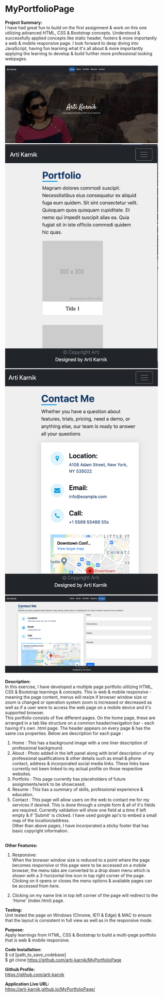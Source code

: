 # MyPortfolioPage

<strong> Project Summary: </strong> <br>
I have had great fun to build on the first assignment & work on this one utilizing advanced HTML, CSS & Bootstrap concepts. Understood & successfully
applied concepts like static header, footers & more importantly a web & mobile responsive page.
I look forward to deep diving into JavaScript, having fun learning what it's all about & more importantly applying the learning to develop & build further more professional looking webpages.

<div align="left">
      <img src="./assets/images/screenshots/ss1.png">
      <img src="./assets/images/screenshots/ss3.png">
  <br>
      <img src="./assets/images/screenshots/ss4.png">
  <br>
      <img src="./assets/images/screenshots/ss5.png">
</div>
<br>
<strong> Description: </strong> <br>
In this exercise, I have developed a multiple page portfolio utilizing HTML, CSS & Bootstrap learnings & concepts. This is web & mobile responsive - 
meaning the page content, menus will resize if browser window size or zoom is changed or operation system zoom is increased or decreased as well as if
a user were to access the web page on a mobile device and it's supported browser. <br>
This portfolio consists of five different pages. On the home page, these are arranged in a tab like structure on a common header/navigation bar  - 
each having it's own .html page. The header appears on every page & has the same css properties. Below are description for each page : <br>

1. Home : This has a background image with a one liner description of professional background. <br>
2. About : Photo added in the left panel along with brief description of my professional qualifications & other details such as email & phone contact, 
address & incorporated social media links. These links have currently not been linked to my actual profile on those respective websites. <br>
3. Portfolio : This page currently has placeholders of future assignments/work to be showcased. <br>
4. Resume : This has a summary of skills, professional experience & education. <br>
5. Contact : This page will allow users on the web to contact me for my services if desired. This is done through a simple form & all of it's fields
are required. Currently validation will show one field at a time if left empty & if 'Submit' is clicked. I have used google api's to embed a small 
map of the location/address. <br>
Other than above pages, I have incorporated a sticky footer that has basic copyright information. <br><br>

<strong> Other Features: </strong> <br>
1. Responsive:  <br>
When the browser window size is reduced to a point where the page becomes responsive or this page were to be accessed on a mobile browser, the menu 
tabs are converted to a drop down menu which is shown with a 3-horizontal line icon in top right corner of the page. Clicking on it opens or closes the 
menu options & available pages can be accessed from here.  <br>

2. Clicking on my name link in top left corner of the page will redirect to the 'Home' (index.html) page.  <br>

<strong>Testing: </strong> <br>
Unit tested the page on Windows (Chrome, IE11 & Edge) & MAC to ensure that the layout is consistent in full view as well as in the responsive mode.  <br>

<strong> Purpose: </strong> <br>
Apply learnings from HTML, CSS & Bootstrap to build a multi-page portfolio that is web & mobile responsive.  <br>

<strong> Code Installation: </strong> <br>
$ cd [path_to_save_codebase] <br>
$ git clone https://github.com/arti-karnik/MyPortfolioPage <br>

<strong> Github Profile: </strong> <br>
https://github.com/arti-karnik

<strong> Application Live URL: </strong> <br>
https://arti-karnik.github.io/MyPortfolioPage/
